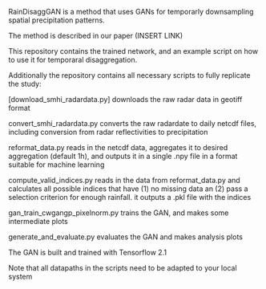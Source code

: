 RainDisaggGAN is a method that uses GANs for temporarly downsampling spatial precipitation patterns.

The method is described in our paper (INSERT LINK)


This repository contains the trained network, and an example script on how to use it for temporaral disaggregation.


Additionally the repository contains all necessary scripts to fully replicate the study:

[download_smhi_radardata.py] downloads the raw radar data in geotiff format

convert_smhi_radardata.py converts the raw radardate to daily netcdf files, including conversion
from radar reflectivities to precipitation

reformat_data.py reads in the netcdf data, aggregates it to desired aggregation (default 1h), and
outputs it in a single .npy file in a format suitable for machine learning

compute_valid_indices.py reads in the data from reformat_data.py and calculates all possible
indices that have (1) no missing data an (2) pass a selection criterion for enough rainfall.
it outputs a .pkl file with the indices

gan_train_cwgangp_pixelnorm.py  trains the GAN, and makes some intermediate plots

generate_and_evaluate.py evaluates the GAN and makes analysis plots

The GAN is built and trained with Tensorflow 2.1

Note that all datapaths in the scripts need to be adapted to your local system
